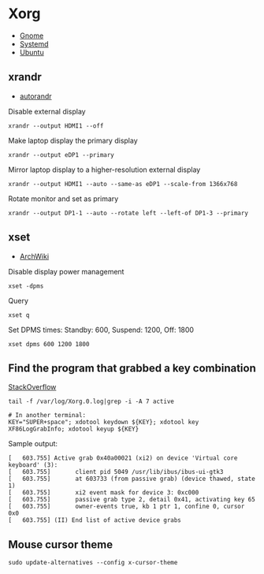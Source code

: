 # Xorg

* [Gnome](./gnome.md)
* [Systemd](./systemd.md)
* [Ubuntu](./ubuntu.md)

## xrandr

* [autorandr](https://github.com/phillipberndt/autorandr)

Disable external display
```
xrandr --output HDMI1 --off
```

Make laptop display the primary display
```
xrandr --output eDP1 --primary
```

Mirror laptop display to a higher-resolution external display
```
xrandr --output HDMI1 --auto --same-as eDP1 --scale-from 1366x768
```

Rotate monitor and set as primary
```
xrandr --output DP1-1 --auto --rotate left --left-of DP1-3 --primary
```

## xset

- [ArchWiki](https://wiki.archlinux.org/index.php/Display_Power_Management_Signaling)

Disable display power management
```
xset -dpms
```

Query
```
xset q
```
Set DPMS times: Standby: 600, Suspend: 1200, Off: 1800
```
xset dpms 600 1200 1800
```

## Find the program that grabbed a key combination

[StackOverflow](https://unix.stackexchange.com/a/261383)

```
tail -f /var/log/Xorg.0.log|grep -i -A 7 active

# In another terminal:
KEY="SUPER+space"; xdotool keydown ${KEY}; xdotool key XF86LogGrabInfo; xdotool keyup ${KEY}
```

Sample output:

```
[   603.755] Active grab 0x40a00021 (xi2) on device 'Virtual core keyboard' (3):
[   603.755]       client pid 5049 /usr/lib/ibus/ibus-ui-gtk3
[   603.755]       at 603733 (from passive grab) (device thawed, state 1)
[   603.755]       xi2 event mask for device 3: 0xc000
[   603.755]       passive grab type 2, detail 0x41, activating key 65
[   603.755]       owner-events true, kb 1 ptr 1, confine 0, cursor 0x0
[   603.755] (II) End list of active device grabs
```

## Mouse cursor theme

```
sudo update-alternatives --config x-cursor-theme
```
